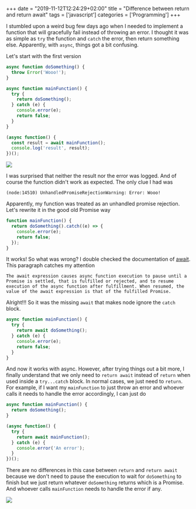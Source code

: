 +++
date = "2019-11-12T12:24:29+02:00"
title = "Difference between return and return await"
tags = ['javascript']
categories = ['Programming']
+++

I stumbled upon a weird bug few days ago when I needed to implement a function that will gracefully fail instead of throwing an error. I thought it was as simple as `try` the function and `catch` the error, then return something else. Apparently, with `async`, things got a bit confusing.

<!--more-->

Let's start with the first version

```js
async function doSomething() {
  throw Error('Wooo!');
}

async function mainFunction() {
  try {
    return doSomething();
  } catch (e) {
    console.error(e);
    return false;
  }
}

(async function() {
  const result = await mainFunction();
  console.log('result', result);
})();
```

<div class="img">
  <img src="/images/obi-wan-visible-confusion.jpg" />
</div>

I was surprised that neither the result nor the error was logged. And of course the function didn't work as expected. The only clue I had was

```
(node:14510) UnhandledPromiseRejectionWarning: Error: Wooo!
```

Apparently, my function was treated as an unhandled promise rejection. Let's rewrite it in the good old Promise way

```js
function mainFunction() {
  return doSomething().catch((e) => {
    console.error(e);
    return false;
  });
}
```

It works! So what was wrong? I double checked the documentation of [await](https://developer.mozilla.org/en-US/docs/Web/JavaScript/Reference/Operators/await). This paragraph catches my attention

```
The await expression causes async function execution to pause until a Promise is settled, that is fulfilled or rejected, and to resume execution of the async function after fulfillment. When resumed, the value of the await expression is that of the fulfilled Promise.
```

Alright!!! So it was the missing `await` that makes node ignore the `catch` block.

```js
async function mainFunction() {
  try {
    return await doSomething();
  } catch (e) {
    console.error(e);
    return false;
  }
}
```

And now it works with async. However, after trying things out a bit more, I finally understand that we only need to `return await` instead of `return` when used inside a `try...catch` block. In normal cases, we just need to `return`. For example, if I want my `mainFunction` to just throw an error and whoever calls it needs to handle the error accordingly, I can just do

```js
async function mainFunction() {
  return doSomething();
}

(async function() {
  try {
    return await mainFunction();
  } catch (e) {
    console.error('An error');
  }
})();
```

There are no differences in this case between `return` and `return await` because we don't need to pause the execution to wait for `doSomething` to finish but we just return whatever `doSomething` returns which is a Promise. And whoever calls `mainFunction` needs to handle the error if any.

<div class="img">
  <img src="/images/success-kid.jpg" />
</div>


